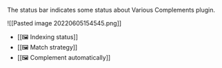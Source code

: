 The status bar indicates some status about Various Complements plugin.

![[Pasted image 20220605154545.png]]

- [[🖼️ Indexing status]]
- [[🖼️ Match strategy]]
- [[🖼️ Complement automatically]]
